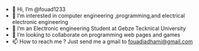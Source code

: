 - 👋 Hi, I’m @fouad1233
- 👀 I’m interested in computer engineering ,programming,and electrical electronic engineering
- 🌱 I’m an Electronic engineering Student at Gebze Tecknical University
- 💞️ I’m looking to collaborate on programming web pages and games
- 📫 How to reach me ? Just send me a gmail to fouadiadhami@gmail.com

<!---
fouad1233/fouad1233 is a ✨ special ✨ repository because its `README.md` (this file) appears on your GitHub profile.
You can click the Preview link to take a look at your changes.
--->
